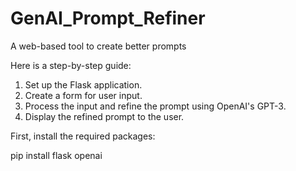 # GenAI_Prompt_Refiner
A web-based tool to create better prompts


Here is a step-by-step guide:

1. Set up the Flask application.
2. Create a form for user input.
3. Process the input and refine the prompt using OpenAI's GPT-3.
4. Display the refined prompt to the user.

First, install the required packages:

pip install flask openai
